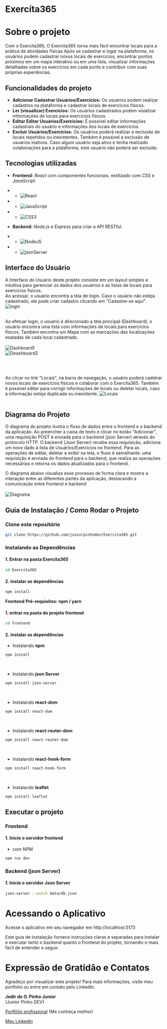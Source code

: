 # **Exercíta365**


# Sobre o projeto

Com o Exercita365, 
O Exercita365 torna mais fácil encontrar locais para a prática de atividades físicas
Após se cadastrar e logar na plataforma, os usuários podem cadastrar novos locais de exercícios, encontrar pontos próximos em um mapa interativo ou em uma lista, visualizar informações detalhadas sobre os exercícios em cada ponto e contribuir com suas próprias experiências.

## Funcionalidades do projeto
- **Adicionar Cadastrar Usuários/Exercícios:** Os usuários podem realizar cadastros na plataforma e cadastrar locais de exercícios físicos.
- **Ler (visualizar) Exercícios:** Os usuários cadastrados podem visializar informações de locais para exercícios físicos.
- **Editar Editar Usuários/Exercícios:** É possível editar informações cadastrais do usuário e informações dos locais de exercícios.
- **Excluir Usuários/Exercícios:** Os usuários poderá realizar a exclusão de locais repetidos ou inexistentes. Também é possivel a exclusão de usuários inativos. Caso algum usuário seja ativo e tenha realizado colaborações para a plataforma, este usuário não poderá ser excluído.


## Tecnologias utilizadas
- **Frontend:** *React* com componentes funcionais, estilizado com *CSS* e *JavaScript*.
- - ![React](https://img.shields.io/badge/react-%2320232a.svg?style=for-the-badge&logo=react&logoColor=%2361DAFB)
- - ![JavaScript](https://img.shields.io/badge/javascript-%23323330.svg?style=for-the-badge&logo=javascript&logoColor=%23F7DF1E)
- - ![CSS3](https://img.shields.io/badge/css3-%231572B6.svg?style=for-the-badge&logo=css3&logoColor=white)

- **Backend:** *Node.js* e *Express* para criar a API RESTful.
- - ![NodeJS](https://img.shields.io/badge/node.js-6DA55F?style=for-the-badge&logo=node.js&logoColor=white)
- - ![jsonServer](https://img.shields.io/badge/jsonServer-6DA55F?style=for-the-badge&logoColor=white&color=blue&labelColor=white)


## Interface do Usuário

A Interface do Usuário deste projeto consiste em um layout simples e intuitiva para gerenciar os dados dos usuários e as listas de locais para exercícios físicos. <br>
Ao acessar, o usuário encontra a tela de login. Caso o usuário não esteja cadastrado, ele pode criar cadastro clicando em "Cadastre-se aqui".
![login](https://github.com/juniorpinhodev/assets/blob/main/Image-Exercita365/login.png) <br> <br>

Ao efetuar login, o usuário é direcionado a tela principal (Dashboard), o usuário encontra uma lista com informações de locais para exercícios físicos. Também encontra um Mapa com as marcações das localizações exatadas de cada local cadastrado. <br> <br>
![Dashboard1](https://github.com/juniorpinhodev/assets/blob/main/Image-Exercita365/dashboard-1.png) 
<br>
![Deashboard2](https://github.com/juniorpinhodev/assets/blob/main/Image-Exercita365/dashboard2.png) 

<br> <br>

Ao clicar no link "Locais", na barra de navegação, o usuário poderá cadstrar novos locais de exercícios físicos e colaborar com o Exercíta365. Também é possivel editar para corrigir informações de locais ou deletar locais, caso a informação esteja duplicada ou inexistente. 
![Locais](https://github.com/juniorpinhodev/assets/blob/main/Image-Exercita365/locais.png) <br> <br>


## Diagrama do Projeto
O diagrama do projeto ilustra o fluxo de dados entre o frontend e o backend da aplicação. 
Ao preencher a caixa de texto e clicar no botão "Adicionar", uma requisição POST é enviada para o backend (json Server) através do protocolo HTTP. O backend (Json Server) recebe essa requisição, adiciona um novo dado à lista de Usuários/Exercicios no frontend.
Para as operações de editar, deletar e exibir na tela, o fluxo é semelhante: uma requisição é enviada do frontend para o backend, que realiza as operações necessárias e retorna os dados atualizados para o frontend.

O diagrama abaixo visualiza esse processo de forma clara e mostra a interação entre as diferentes partes da aplicação, destacando a comunicação entre frontend e backend <br> <br>
![Diagrama](https://github.com/juniorpinhodev/assets/blob/main/Image-Exercita365/diagrama365.png)


## Guia de Instalação / Como Rodar o Projeto

### Clone este repositório
```bash
git clone https://github.com/juniorpinhodev/Exercita365.git
```
### Instalando as Dependências

#### 1. Entrar na pasta Exercita365
```bash
cd Exercita365
```

#### 2. instalar as dependências
```bash
npm install
```


**Frontend**
**Pré-requisitos: npm / yarn**

#### 1. entrar na pasta do projeto frontend
```bash
cd frontend
```

#### 2. instalar as dependências
- Instalando **npm**
```bash
npm install
```
<br>

- Instalando **json Server**
```bash
npm install json-server
```
<br>

- Instalando **react-dom**
```bash
npm install react-dom
```

<br>

- Instalando **react-router-dom**
```bash
npm install react-router-dom

```
<br>

- Instalando **react-hook-form**
```bash
npm install react-hook-form
```

<br>

- Instalando **leaflet**
```bash
npm install leaflet
```

## Executar o projeto

### Frontend

#### 1. Inicie o servidor **frontend**

- com NPM
```bash
npm run dev
```

### Backend (json Server)

#### 1. Inicie o servidor **Json Server**
```bash
json-server --watch data/db.json
```


# Acessando o Aplicativo
Acesse o aplicativo em seu navegador em http://localhost:5173

Este guia de instalação fornece instruções claras e separadas para instalar e executar tanto o backend quanto o frontend do projeto, tornando-o mais fácil de entender e seguir.


# Expressão de Gratidão e Contatos
Agradeço por visualizar este projeto! Para mais informações, visite meu portfolio ou entre em contato pelo LinkedIn.


**Jedir de O. Pìnho Junior** <br>
(Junior Pinho DEV)

[Portfólio profissional](https://www.juniorpinho.tech) (Me conheça melhor)<br>

[Meu Linkedin](https://www.linkedin.com/in/juniorpinhodev)



